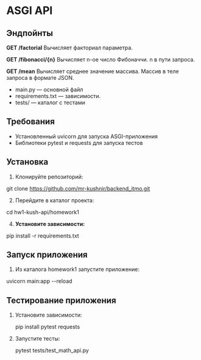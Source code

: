 # ASGI API

## Эндпойнты

**GET /factorial**
   Вычисляет факториал параметра.

**GET /fibonacci/{n}**
   Вычисляет n-ое число Фибоначчи. n в пути запроса.

**GET /mean**
   Вычисляет среднее значение массива. Массив в теле запроса в формате JSON.

- main.py — основной файл
- requirements.txt — зависимости.
- tests/ — каталог с тестами

## Требования
- Установленный uvicorn для запуска ASGI-приложения
- Библиотеки pytest и requests для запуска тестов

## Установка
1. Клонируйте репозиторий:

git clone https://github.com/mr-kushnir/backend_itmo.git

2. Перейдите в каталог проекта:

cd hw1-kush-api/homework1


4. **Установите зависимости:**


pip install -r requirements.txt

## Запуск приложения
1. Из каталога homework1 запустите приложение:


uvicorn main:app --reload

 
## Тестирование приложения

1. Установите зависимости:
   
   pip install pytest requests
  

2. Запустите тесты:

   pytest tests/test_math_api.py

